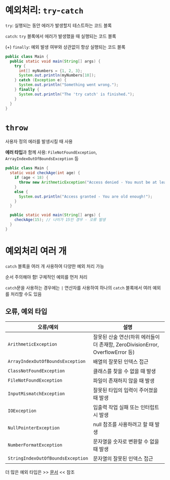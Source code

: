 # 예외처리: `try`-`catch`
`try`: 실행되는 동안 에러가 발생할지 테스트하는 코드 블록

`catch`: `try` 블록에서 에러가 발생했을 때 실행되는 코드 블록

(+) `finally`: 예외 발생 여부와 상관없이 항상 실행되는 코드 블록

```java
public class Main {
  public static void main(String[] args) {
    try {
      int[] myNumbers = {1, 2, 3};
      System.out.println(myNumbers[10]);
    } catch (Exception e) {
      System.out.println("Something went wrong.");
    } finally {
      System.out.println("The 'try catch' is finished.");
    }
  }
}
```

# `throw`
사용자 정의 에러를 발생시킬 때 사용

**에러 타입**과 함께 사용: `FileNotFoundException`, `ArrayIndexOutOfBoundsException` 등

```java
public class Main {
  static void checkAge(int age) {
    if (age < 18) {
      throw new ArithmeticException("Access denied - You must be at least 18 years old.");
    }
    else {
      System.out.println("Access granted - You are old enough!");
    }
  }

  public static void main(String[] args) {
    checkAge(15); // 나이가 15인 경우 - 오류 발생
  }
}
```

# 예외처리 여러 개
`catch` 블록을 여러 개 사용하여 다양한 예외 처리 가능

순서 주의해야 함! 구체적인 예외를 먼저 처리

`catch`문을 사용하는 경우에는 `|` 연산자를 사용하여 하나의 `catch` 블록에서 여러 예외를 처리할 수도 있음


## 오류, 예외 타입
|오류/예외|설명|
|-|-|
|`ArithmeticException`|잘못된 산술 연산(하위 에러들이 더 존재함, ZeroDivisionError, OverflowError 등)|
|`ArrayIndexOutOfBoundsException`|배열의 잘못된 인덱스 접근|
|`ClassNotFoundException`|클래스를 찾을 수 없을 때 발생|
|`FileNotFoundException`|파일이 존재하지 않을 때 발생|
|`InputMismatchException`|잘못된 타입의 입력이 주어졌을 때 발생|
|`IOException`|입출력 작업 실패 또는 인터럽트 시 발생|
|`NullPointerException`|null 참조를 사용하려고 할 때 발생|
|`NumberFormatException`|문자열을 숫자로 변환할 수 없을 때 발생|
|`StringIndexOutOfBoundsException`|문자열의 잘못된 인덱스 접근|

더 많은 예외 타입은 >> [문서](https://www.w3schools.com/java/java_ref_errors.asp) << 참조